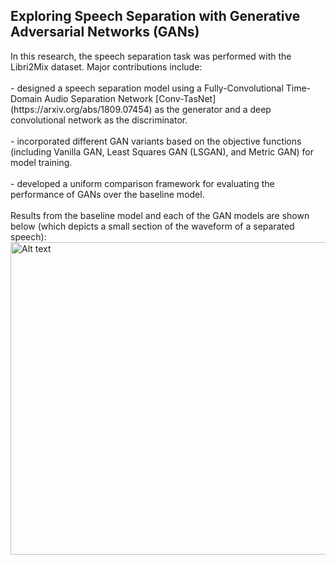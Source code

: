 <h2>Exploring Speech Separation with Generative Adversarial Networks (GANs)</h2><p> In this research, the speech separation task was performed with the Libri2Mix dataset. Major contributions include:<br><br> 
 -  designed a speech separation model using a Fully-Convolutional Time-Domain Audio Separation Network [Conv-TasNet](https://arxiv.org/abs/1809.07454) as the generator and a deep convolutional network as the discriminator. <br><br>
-  incorporated different GAN variants based on the objective functions (including Vanilla GAN, Least Squares GAN (LSGAN), and Metric GAN) for model training.<br><br>
-  developed a uniform comparison framework for evaluating the performance of GANs over the baseline model. 
 <br><br>
Results from the baseline model and each of the GAN models are shown below (which depicts a small section of the waveform of a separated speech):

<a href="https://github.com/abishek2019/Machine_Learning/blob/main/Speech%20Separation%20(Deep%20Learning%20Thesis%20Research)/assets/Result2.png">
<img src="https://github.com/abishek2019/Machine_Learning/blob/main/Speech%20Separation%20(Deep%20Learning%20Thesis%20Research)/assets/Result2.png" alt="Alt text" width="1000" height="500">
</a>




